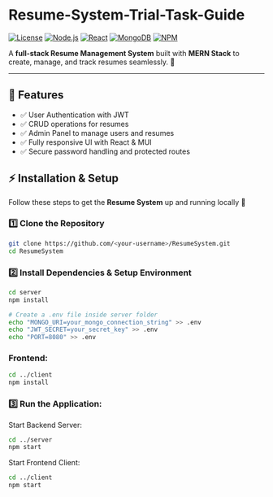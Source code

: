 # Resume-System-Trial-Task-Guide

[![License](https://img.shields.io/badge/License-MIT-blue.svg)](LICENSE) 
[![Node.js](https://img.shields.io/badge/Node.js-v18-green)](https://nodejs.org/)
[![React](https://img.shields.io/badge/React-v18-blue)](https://reactjs.org/)
[![MongoDB](https://img.shields.io/badge/MongoDB-v6-green)](https://www.mongodb.com/)
[![NPM](https://img.shields.io/badge/npm-v10-red)](https://www.npmjs.com/)

A **full-stack Resume Management System** built with **MERN Stack** to create, manage, and track resumes seamlessly. 🚀  

---

## 🌟 Features

- ✅ User Authentication with JWT
- ✅ CRUD operations for resumes
- ✅ Admin Panel to manage users and resumes
- ✅ Fully responsive UI with React & MUI
- ✅ Secure password handling and protected routes


## ⚡ Installation & Setup

Follow these steps to get the **Resume System** up and running locally 🚀

### 1️⃣ Clone the Repository

```bash
git clone https://github.com/<your-username>/ResumeSystem.git
cd ResumeSystem
```
### 2️⃣ Install Dependencies & Setup Environment
```bash
cd server
npm install

# Create a .env file inside server folder
echo "MONGO_URI=your_mongo_connection_string" >> .env
echo "JWT_SECRET=your_secret_key" >> .env
echo "PORT=8080" >> .env
```
### Frontend:
```bash
cd ../client
npm install
```
### 3️⃣ Run the Application:
 Start Backend Server:
```bash
cd ../server
npm start
```
 Start Frontend Client:
 ```bash
cd ../client
npm start
```





